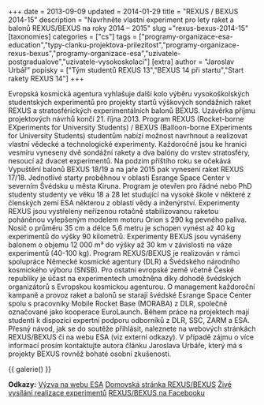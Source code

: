 +++
date = 2013-09-09
updated = 2014-01-29
title = "REXUS / BEXUS 2014-15"
description = "Navrhněte vlastní experiment pro lety raket a balonů REXUS/BEXUS na roky 2014 – 2015"
slug ="rexus-bexus-2014-15"
[taxonomies]
categories = ["cs"]
tags = ["programy-organizace-esa-education","typy-clanku-projektova-prilezitost","programy-organizace-rexus-bexus","programy-organizace-esa","uzivatele-postgradualove","uzivatele-vysokoskolaci"]
[extra]
author = "Jaroslav Urbář"
popisky = ["Tým studentů REXUS 13","BEXUS 14 při startu","Start rakety REXUS 14"]
+++

Evropská kosmická agentura vyhlašuje další kolo výběru vysokoškolských studentských experimentů pro projekty startů výškových sondážních raket REXUS a stratosférických experimentálních balonů BEXUS. Uzávěrka příjmu projektových návrhů končí 21. října 2013. Program REXUS (Rocket-borne EXperiments for University Students) / BEXUS (Balloon-borne EXperiments for University Students) studentům nabízí možnost navrhnout a realizovat vlastní vědecké a technologické experimenty. Každoročně jsou ke hranici vesmíru vyneseny dvě sondážní rakety a dva balóny do vrstev stratosféry, nesoucí až dvacet experimentů. Na podzim příštího roku se očekává Vypuštění balonů BEXUS 18/19 a na jaře 2015 pak vynesení raket REXUS 17/18. Jednotlivé starty proběhnou v oblasti Esrange Space Center v severním Švédsku u města Kiruna. Program je otevřen pro řádné nebo PhD studenty studenty ve věku 18 a 28 let studující na vysoké škole v některé z členských zemí ESA některou z oblastí vědy a inženýrství. Experimenty REXUS jsou vystřeleny neřízenou rotačně stabilizovanou raketou poháněnou vylepšeným modelem motoru Orion s 290 kg pevného paliva. Nosič o průměru 35 cm a délce 5,6 metru je schopen vynést až 40 kg experimentů do výšky 90 kilometrů. Experimenty BEXUS jsou vynášeny balonem o objemu 12 000 m³ do výšky až 30 km v závislosti na váze experimentů (40-100 kg). Program REXUS/BEXUS je realizován v rámci spolupráce Německé kosmické agentury (DLR) a Švédského národního kosmického výboru (SNSB). Pro ostatní evropské země včetně České republiky je účast na experimentech umožněna díky dohodě švédských organizátorů s Evropskou kosmickou agenturou. O management každoroční kampaně a provoz raket a balonů se starají švédské Esrange Space Center spolu s pracovníky Mobile Rocket Base (MORABA) z DLR, společně označované jako kooperace EuroLaunch. Během práce na projektech mají studenti k dispozici expertní podporu odborníků z DLR, SSC, ZARM a ESA. Přesný návod, jak se do soutěže přihlásit, naleznete na webových stránkách REXUS/BEXUS či na webu ESA (viz externí odkazy). V případě zájmu o více informací prosím kontaktujte autora článku Jaroslava Urbáře, který má s projekty BEXUS rovněž bohaté osobní zkušenosti.

{{ galerie() }}

**Odkazy:**
[Výzva na webu ESA]
[Domovská stránka REXUS/BEXUS]
[Živé vysílání realizace experimentů]
[REXUS/BEXUS na Facebooku]

[Výzva na webu ESA]: http://www.esa.int/Education/Fly_your_experiment_to_the_edge_of_space2
[Domovská stránka REXUS/BEXUS]: http://www.rexusbexus.net
[Živé vysílání realizace experimentů]: http://www.livestream.com/rexusbexus
[REXUS/BEXUS na Facebooku]: https://www.facebook.com/rexusbexus
